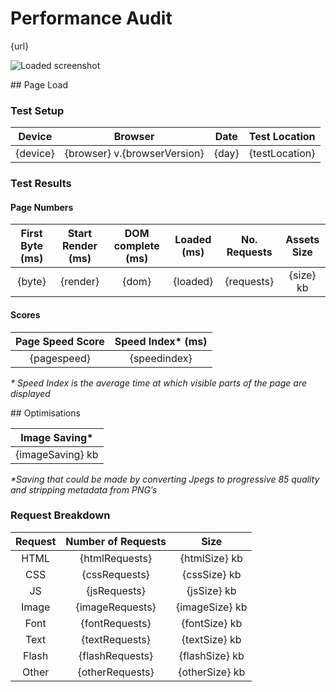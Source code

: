 # Performance Audit

{url}

![Loaded screenshot]( {screenshot} )


## Page Load

### Test Setup
|Device | Browser | Date | Test Location |
|:------:|:-------:|:-----:|:-----:|
|{device} | {browser} v.{browserVersion} | {day} | {testLocation} |

### Test Results

#### Page Numbers
|First Byte (ms) | Start Render (ms) | DOM complete (ms) | Loaded (ms) | No. Requests | Assets Size |
|:------:|:------:|:------:|:------:|:------:|:------:|
|{byte} | {render} | {dom} | {loaded} | {requests} | {size} kb |


#### Scores

| Page Speed Score | Speed Index* (ms) |
|:------:|:------:|
| {pagespeed} | {speedindex} |

_* Speed Index is the average time at which visible parts of the page are displayed_


## Optimisations

| Image Saving* |
|:------:|
| {imageSaving} kb |

_*Saving that could be made by converting Jpegs to progressive 85 quality and stripping metadata from PNG’s_

### Request Breakdown
| Request | Number of Requests | Size |
|:------:|:------:|:------:|
| HTML | {htmlRequests} | {htmlSize} kb |
| CSS | {cssRequests} | {cssSize} kb |
| JS | {jsRequests} | {jsSize} kb |
| Image | {imageRequests} | {imageSize} kb |
| Font | {fontRequests} | {fontSize} kb |
| Text | {textRequests} | {textSize} kb |
| Flash | {flashRequests} | {flashSize} kb |
| Other | {otherRequests} | {otherSize} kb |
